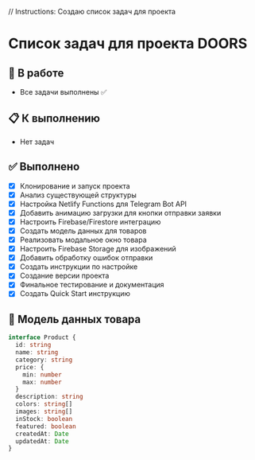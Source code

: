 // Instructions: Создаю список задач для проекта

# Список задач для проекта DOORS

## 🔄 В работе
- Все задачи выполнены ✅

## 📋 К выполнению
- Нет задач

## ✅ Выполнено
- [x] Клонирование и запуск проекта
- [x] Анализ существующей структуры
- [x] Настройка Netlify Functions для Telegram Bot API
- [x] Добавить анимацию загрузки для кнопки отправки заявки
- [x] Настроить Firebase/Firestore интеграцию
- [x] Создать модель данных для товаров
- [x] Реализовать модальное окно товара
- [x] Настроить Firebase Storage для изображений
- [x] Добавить обработку ошибок отправки
- [x] Создать инструкции по настройке
- [x] Создание версии проекта
- [x] Финальное тестирование и документация
- [x] Создать Quick Start инструкцию

## 📝 Модель данных товара
```typescript
interface Product {
  id: string
  name: string
  category: string
  price: {
    min: number
    max: number
  }
  description: string
  colors: string[]
  images: string[]
  inStock: boolean
  featured: boolean
  createdAt: Date
  updatedAt: Date
}
```
